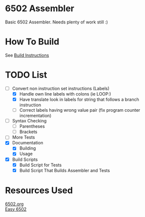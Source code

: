 # 6502 Assembler

Basic 6502 Assembler. Needs plenty of work still :)   

# How To Build  
See [Build Instructions](Documentation/BuildInstructions.md)  

# TODO List
- [ ] Convert non instruction set instructions (Labels)
  - [X] Handle own line labels with colons (ie LOOP:)
  - [X] Have translate look in labels for string that follows a branch instruction
  - [ ] Correct labels having wrong value pair (fix program counter incrementation)
- [ ] Syntax Checking
  - [ ] Parentheses
  - [ ] Brackets
- [ ] More Tests
- [X] Documentation
  - [X] Building
  - [X] Usage
- [X] Build Scripts
  - [X] Build Script for Tests
  - [X] Build Script That Builds Assembler and Tests

# Resources Used  

[6502.org](http://www.6502.org/tutorials/6502opcodes.html)  
[Easy 6502](https://skilldrick.github.io/easy6502/)
